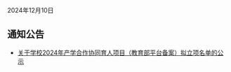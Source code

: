 2024年12月10日

## 通知公告
- [关于学校2024年产学合作协同育人项目（教育部平台备案）拟立项名单的公示](https://jwc.cuit.edu.cn/info/1161/3160.htm)

